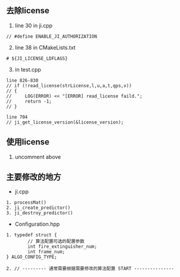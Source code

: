 ## 去除license
1) line 30 in ji.cpp
```
// #define ENABLE_JI_AUTHORIZATION 
```
2) line 38 in CMakeLists.txt
```
# ${JI_LICENSE_LDFLAGS}
```
3) in test.cpp
```
line 826-830
// if (!read_license(strLicense,l,u,a,t,qps,v))
// {
//     LOG(ERROR) << "[ERROR] read_license faild.";
//     return -1;
// }

line 704 
// ji_get_license_version(&license_version);
```
## 使用license
1) uncomment above
## 主要修改的地方
- ji.cpp
```
1. processMat()
2. ji_create_predictor()
3. ji_destroy_predictor()
```
- Configuration.hpp
```
1. typedef struct {
        // 算法配置可选的配置参数
        int fire_extinguisher_num;
        int frame_num;
} ALGO_CONFIG_TYPE;

2. // --------- 通常需要根据需要修改的算法配置 START ---------------
```


